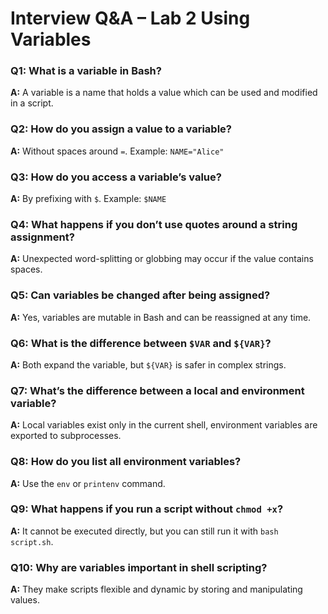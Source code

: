 # Interview Q&A – Lab 2 Using Variables

### Q1: What is a variable in Bash?
**A:** A variable is a name that holds a value which can be used and modified in a script.

### Q2: How do you assign a value to a variable?
**A:** Without spaces around `=`. Example: `NAME="Alice"`

### Q3: How do you access a variable’s value?
**A:** By prefixing with `$`. Example: `$NAME`

### Q4: What happens if you don’t use quotes around a string assignment?
**A:** Unexpected word-splitting or globbing may occur if the value contains spaces.

### Q5: Can variables be changed after being assigned?
**A:** Yes, variables are mutable in Bash and can be reassigned at any time.

### Q6: What is the difference between `$VAR` and `${VAR}`?
**A:** Both expand the variable, but `${VAR}` is safer in complex strings.

### Q7: What’s the difference between a local and environment variable?
**A:** Local variables exist only in the current shell, environment variables are exported to subprocesses.

### Q8: How do you list all environment variables?
**A:** Use the `env` or `printenv` command.

### Q9: What happens if you run a script without `chmod +x`?
**A:** It cannot be executed directly, but you can still run it with `bash script.sh`.

### Q10: Why are variables important in shell scripting?
**A:** They make scripts flexible and dynamic by storing and manipulating values.
